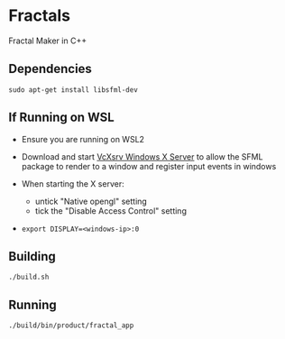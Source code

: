 # Fractals
Fractal Maker in C++

## Dependencies
`sudo apt-get install libsfml-dev`

## If Running on WSL
- Ensure you are running on WSL2
- Download and start [VcXsrv Windows X Server](https://sourceforge.net/projects/vcxsrv/) to allow the SFML package to render to a window and register input events in windows
- When starting the X server:
    - untick "Native opengl" setting
    - tick the "Disable Access Control" setting

- `export DISPLAY=<windows-ip>:0`

## Building
`./build.sh`

## Running
`./build/bin/product/fractal_app`